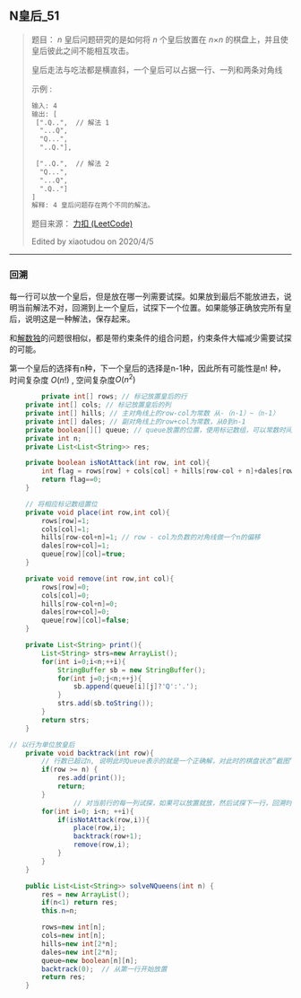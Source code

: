 ## N皇后_51

> 题目：
> *n* 皇后问题研究的是如何将 *n* 个皇后放置在 *n*×*n* 的棋盘上，并且使皇后彼此之间不能相互攻击。
>
> 皇后走法与吃法都是横直斜，一个皇后可以占据一行、一列和两条对角线
>
> 示例 :
>
> ```txt
> 输入: 4
> 输出: [
>  [".Q..",  // 解法 1
>   "...Q",
>   "Q...",
>   "..Q."],
> 
>  ["..Q.",  // 解法 2
>   "Q...",
>   "...Q",
>   ".Q.."]
> ]
> 解释: 4 皇后问题存在两个不同的解法。
> ```
>
> 题目来源： [力扣 (LeetCode)](https://leetcode-cn.com/problems/n-queens)
>
> Edited by xiaotudou on 2020/4/5

----

### 回溯

每一行可以放一个皇后，但是放在哪一列需要试探。如果放到最后不能放进去，说明当前解法不对，回溯到上一个皇后，试探下一个位置。如果能够正确放完所有皇后，说明这是一种解法，保存起来。

和[解数独](http://coco66.info:88/leetcode/backtrack/LeetCode37.html)的问题很相似，都是带约束条件的组合问题，约束条件大幅减少需要试探的可能。

第一个皇后的选择有n种，下一个皇后的选择是n-1种，因此所有可能性是n! 种，时间复杂度 $O(n!)$ , 空间复杂度$O(n^2)$ 

```java
		private int[] rows; // 标记放置皇后的行
    private int[] cols; // 标记放置皇后的列
    private int[] hills; // 主对角线上的row-col为常数 从-（n-1）~（n-1）
    private int[] dales; // 副对角线上的row+col为常数，从0到n-1
    private boolean[][] queue; // queue放置的位置，使用标记数组，可以常数时间判断当前位置是否可以放置
    private int n;
    private List<List<String>> res;

    private boolean isNotAttack(int row, int col){
        int flag = rows[row] + cols[col] + hills[row-col + n]+dales[row+col];
        return flag==0;
    }

	// 将相应标记数组置位
    private void place(int row,int col){
        rows[row]=1;
        cols[col]=1;
        hills[row-col+n]=1; // row - col为负数的对角线做一个n的偏移
        dales[row+col]=1;
        queue[row][col]=true;
    }

    private void remove(int row,int col){
        rows[row]=0;
        cols[col]=0;
        hills[row-col+n]=0;
        dales[row+col]=0;
        queue[row][col]=false;
    }

    private List<String> print(){
        List<String> strs=new ArrayList();
        for(int i=0;i<n;++i){
            StringBuffer sb = new StringBuffer();
            for(int j=0;j<n;++j){
                sb.append(queue[i][j]?'Q':'.');
            }
            strs.add(sb.toString());
        }
        return strs;
    }

// 以行为单位放皇后
    private void backtrack(int row){
        // 行数已超过n, 说明此时Queue表示的就是一个正确解，对此时的棋盘状态”截图“
        if(row >= n) {
            res.add(print()); 
            return;
        }
				// 对当前行的每一列试探，如果可以放置就放，然后试探下一行，回溯时清空状态
        for(int i=0; i<n; ++i){
            if(isNotAttack(row,i)){
                place(row,i);
                backtrack(row+1);
                remove(row,i);
            }
        }
    }

    public List<List<String>> solveNQueens(int n) {
        res = new ArrayList();
        if(n<1) return res;
        this.n=n;

        rows=new int[n];
        cols=new int[n];
        hills=new int[2*n];
        dales=new int[2*n];
        queue=new boolean[n][n];
        backtrack(0);  // 从第一行开始放置
        return res;
    }
```